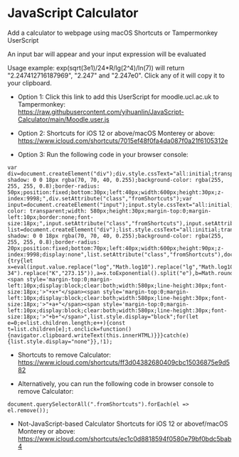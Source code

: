 # JavaScript Calculator
 Add a calculator to webpage using macOS Shortcuts or Tampermonkey UserScript

An input bar will appear and your input expression will be evaluated

Usage example: exp(sqrt(3e1)/24*R/lg(2^4)/ln(7)) will return "2.247412716187969", "2.247" and "2.247e0". Click any of it will copy it to your clipboard.

- Option 1: Click this link to add this UserScript for moodle.ucl.ac.uk to Tampermonkey: https://raw.githubusercontent.com/yihuanlin/JavaScript-Calculator/main/Moodle.user.js

- Option 2: Shortcuts for iOS 12 or above/macOS Monterey or above: https://www.icloud.com/shortcuts/7015ef48f0fa4da087f0a21f6105312e

- Option 3: Run the following code in your browser console:
```
var div=document.createElement("div");div.style.cssText="all:initial;transparent;box-shadow: 0 0 18px rgba(70, 70, 40, 0.255);background-color: rgba(255, 255, 255, 0.8);border-radius: 50px;position:fixed;bottom:30px;left:40px;width:600px;height:30px;z-index:9998;",div.setAttribute("class","fromShortcuts");var input=document.createElement("input");input.style.cssText="all:initial;background-color: transparent;width: 580px;height:30px;margin-top:0;margin-left:10px;border:none;font-size:18px;",input.setAttribute("class","fromShortcuts"),input.setAttribute("spellcheck","false");var list=document.createElement("div");list.style.cssText="all:initial;transparent;box-shadow: 0 0 18px rgba(70, 70, 40, 0.255);background-color: rgba(255, 255, 255, 0.8);border-radius: 20px;position:fixed;bottom:70px;left:40px;width:600px;height:90px;z-index:9998;display:none",list.setAttribute("class","fromShortcuts"),document.body.appendChild(div),div.appendChild(input),document.body.appendChild(list),input.addEventListener("keyup",function(){try{let x=eval(input.value.replace("log","Math.log10").replace("lg","Math.log10").replace("ln","Math.log").replace("sqrt","Math.sqrt").replace("^","**").replace("*","*").replace("x","*").replace("e*p","Math.exp").replace("NA","6.022e23").replace("R","8.314").replace("F","96485").replace("C","2.998e8").replace("H","6.626e-34").replace("K","273.15")),a=x.toExponential().split("e"),b=Math.round(1e3*a[0])/1e3;b=b.toString()+"e"+a[1].replace("+",""),a=x.toFixed(3).replace(".000","").replace("e+","e"),list.innerHTML="<span style='margin-top:0;margin-left:10px;display:block;clear:both;width:580px;line-height:30px;font-size:18px;'>"+x+"</span><span style='margin-top:0;margin-left:10px;display:block;clear:both;width:580px;line-height:30px;font-size:18px;'>"+a+"</span><span style='margin-top:0;margin-left:10px;display:block;clear:both;width:580px;line-height:30px;font-size:18px;'>"+b+"</span>",list.style.display="block";for(let e=0;e<list.children.length;e++){const t=list.children[e];t.onclick=function(){navigator.clipboard.writeText(this.innerHTML)}}}catch(e){list.style.display="none"}},!1);
```

- Shortcuts to remove Calculator: https://www.icloud.com/shortcuts/ff3d04382680409cbc15036875e9d582

- Alternatively, you can run the following code in browser console to remove Calculator:
```
document.querySelectorAll(".fromShortcuts").forEach(el => el.remove());
```

- Not-JavaScript-based Calculator Shortcuts for iOS 12 or abovef/macOS Monterey or above: https://www.icloud.com/shortcuts/ec1c0d8818594f0580e79bf0bdc5bab4

